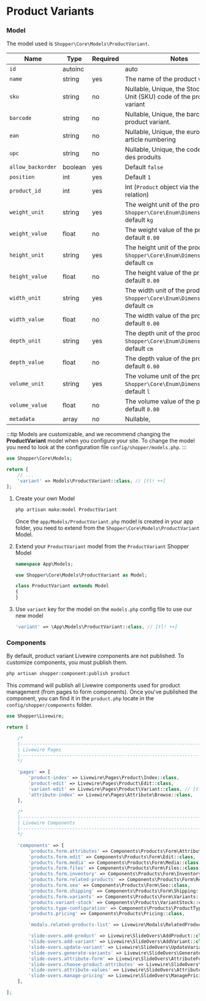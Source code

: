 # Product Variants

### Model

The model used is `Shopper\Core\Models\ProductVariant`.

| Name              | Type    | Required | Notes                                                                             |
|-------------------|---------|----------|-----------------------------------------------------------------------------------|
| `id`              | autoinc |          | auto                                                                              |
| `name`            | string  | yes      | The name of the product variant.                                                  |
| `sku`             | string  | no       | Nullable, Unique, the Stock Keeping Unit (SKU) code of the product variant        |
| `barcode`         | string  | no       | Nullable, Unique, the barcode of the product variant.                             |
| `ean`             | string  | no       | Nullable, Unique, the european article numbering                                  |
| `upc`             | string  | no       | Nullable, Unique, the code universel des produits                                 |
| `allow_backorder` | boolean | yes      | Default `false`                                                                   |
| `position`        | int     | yes      | Default `1`                                                                       |
| `product_id`      | int     | yes      | Int (`Product` object via the `product` relation)                                 |
| `weight_unit`     | string  | yes      | The weight unit of the product `Shopper\Core\Enum\Dimension\Weight`, default `kg` |
| `weight_value`    | float   | no       | The weight value of the product, default `0.00`                                   |
| `height_unit`     | string  | yes      | The height unit of the product `Shopper\Core\Enum\Dimension\Length`, default `cm` |
| `height_value`    | float   | no       | The height value of the product, default `0.00`                                   |
| `width_unit`      | string  | yes      | The width unit of the product `Shopper\Core\Enum\Dimension\Length`, default `cm`  |
| `width_value`     | float   | no       | The width value of the product, default `0.00`                                    |
| `depth_unit`      | string  | yes      | The depth unit of the product `Shopper\Core\Enum\Dimension\Length`, default `cm`  |
| `depth_value`     | float   | no       | The depth value of the product, default `0.00`                                    |
| `volume_unit`     | string  | yes      | The volume unit of the product `Shopper\Core\Enum\Dimension\Volume`, default `l`  |
| `volume_value`    | float   | no       | The volume value of the product, default `0.00`                                   |
| `metadata`        | array   | no       | Nullable,                                                                         |

:::tip
Models are customizable, and we recommend changing the **ProductVariant** model when you configure your site.
To change the model you need to look at the configuration file `config/shopper/models.php`.
:::

```php
use Shopper\Core\Models;

return [
    // ...
    'variant' => Models\ProductVariant::class, // [tl! ++]
];
```

1. Create your own Model
    ```bash
    php artisan make:model ProductVariant
    ```
   Once the `app/Models/ProductVariant.php` model is created in your app folder, you need to extend from the `Shopper\Core\Models\ProductVariant` Model.

2. Extend your `ProductVariant` model from the `ProductVariant` Shopper Model
    ```php
    namespace App\Models;

    use Shopper\Core\Models\ProductVariant as Model;

    class ProductVariant extends Model
    {
    }
    ```

3. Use `variant` key for the model on the `models.php` config file to use our new model
    ```php
    'variant' => \App\Models\ProductVariant::class, // [tl! ++]
    ```

### Components

By default, product variant Livewire components are not published. To customize components, you must publish them.

```bash
php artisan shopper:component:publish product
```

This command will publish all Livewire components used for product management (from pages to form components).
Once you've published the component, you can find it in the `product.php` locate in the `config/shopper/components` folder.

```php
use Shopper\Livewire;

return [

    /*
    |--------------------------------------------------------------------------
    | Livewire Pages
    |--------------------------------------------------------------------------
    */

    'pages' => [
        'product-index' => Livewire\Pages\Product\Index::class,
        'product-edit' => Livewire\Pages\Product\Edit::class,
        'variant-edit' => Livewire\Pages\Product\Variant::class, // [tl! focus]
        'attribute-index' => Livewire\Pages\Attribute\Browse::class,
    ],

    /*
    |--------------------------------------------------------------------------
    | Livewire Components
    |--------------------------------------------------------------------------
    */

    'components' => [
        'products.form.attributes' => Components\Products\Form\Attributes::class,
        'products.form.edit' => Components\Products\Form\Edit::class,
        'products.form.media' => Components\Products\Form\Media::class,
        'products.form.files' => Components\Products\Form\Files::class,
        'products.form.inventory' => Components\Products\Form\Inventory::class,
        'products.form.related-products' => Components\Products\Form\RelatedProducts::class,
        'products.form.seo' => Components\Products\Form\Seo::class,
        'products.form.shipping' => Components\Products\Form\Shipping::class,
        'products.form.variants' => Components\Products\Form\Variants::class, // [tl! focus]
        'products.variant-stock' => Components\Products\VariantStock::class, // [tl! focus]
        'products.type-configuration' => Components\Products\ProductTypeConfiguration::class,
        'products.pricing' => Components\Products\Pricing::class,

        'modals.related-products-list' => Livewire\Modals\RelatedProductsList::class,

        'slide-overs.add-product' => Livewire\SlideOvers\AddProduct::class,
        'slide-overs.add-variant' => Livewire\SlideOvers\AddVariant::class, // [tl! focus]
        'slide-overs.update-variant' => Livewire\SlideOvers\UpdateVariant::class, // [tl! focus]
        'slide-overs.generate-variants' => Livewire\SlideOvers\GenerateVariants::class, // [tl! focus]
        'slide-overs.attribute-form' => Livewire\SlideOvers\AttributeForm::class,
        'slide-overs.choose-product-attributes' => Livewire\SlideOvers\ChooseProductAttributes::class,
        'slide-overs.attribute-values' => Livewire\SlideOvers\AttributeValues::class,
        'slide-overs.manage-pricing' => Livewire\SlideOvers\ManagePricing::class,
    ],

];
```
